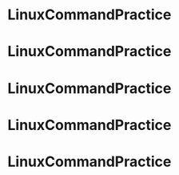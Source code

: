 # LinuxCommandPractice
# LinuxCommandPractice
# LinuxCommandPractice
# LinuxCommandPractice
# LinuxCommandPractice
